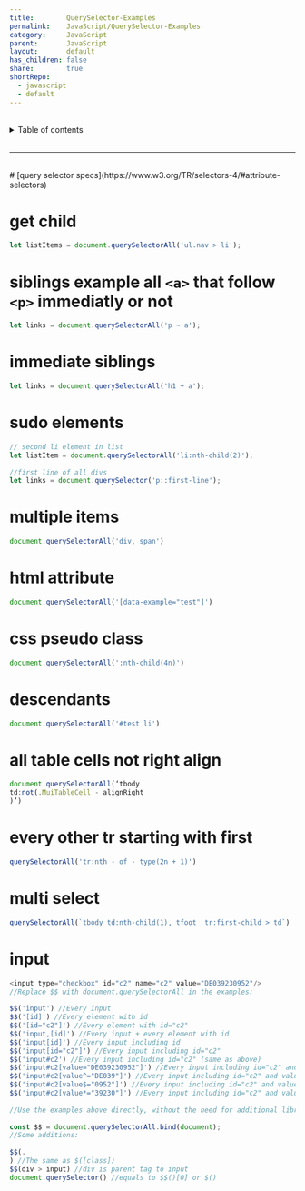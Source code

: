 ```yaml
---  
title:        QuerySelector-Examples    
permalink:    JavaScript/QuerySelector-Examples    
category:     JavaScript    
parent:       JavaScript    
layout:       default    
has_children: false    
share:        true    
shortRepo:    
  - javascript    
  - default                
---  
```

    
    
<br/>                
    
<details markdown="block">                      
<summary>                      
Table of contents                      
</summary>                      
{: .text-delta }                      
1. TOC                      
{:toc}                      
</details>                      
    
<br/>                      
    
***                      
    
<br/>      
# [query selector specs](https://www.w3.org/TR/selectors-4/#attribute-selectors)    
    
# get child    
    
```javascript      
let listItems = document.querySelectorAll('ul.nav > li');      
```      
    
# siblings example all `<a>` that follow `<p>` immediatly or not    
    
```javascript      
let links = document.querySelectorAll('p ~ a');      
```      
    
# immediate siblings    
    
```javascript      
let links = document.querySelectorAll('h1 + a');      
```      
    
# sudo elements    
    
```javascript      
// second li element in list      
let listItem = document.querySelectorAll('li:nth-child(2)');    
    
//first line of all divs      
let links = document.querySelector('p::first-line');          
```      
    
# multiple items    
    
```javascript      
document.querySelectorAll('div, span')      
```      
    
# html attribute    
    
```javascript      
document.querySelectorAll('[data-example="test"]')      
```      
    
# css pseudo class    
    
```javascript      
document.querySelectorAll(':nth-child(4n)')      
```      
    
# descendants    
    
```javascript      
document.querySelectorAll('#test li')      
```      
    
# all table cells not right align    
    
```javascript      
document.querySelectorAll(‘tbody    
td:not(.MuiTableCell - alignRight    
)’)      
```      
    
# every other tr starting with first    
    
```javascript      
querySelectorAll('tr:nth - of - type(2n + 1)')      
```      
    
# multi select    
    
```javascript      
querySelectorAll(`tbody td:nth-child(1), tfoot  tr:first-child > td`)      
```      
    
# input    
    
```javascript      
<input type="checkbox" id="c2" name="c2" value="DE039230952"/>    
//Replace $$ with document.querySelectorAll in the examples:      
    
$$('input') //Every input      
$$('[id]') //Every element with id      
$$('[id="c2"]') //Every element with id="c2"      
$$('input,[id]') //Every input + every element with id      
$$('input[id]') //Every input including id      
$$('input[id="c2"]') //Every input including id="c2"      
$$('input#c2') //Every input including id="c2" (same as above)      
$$('input#c2[value="DE039230952"]') //Every input including id="c2" and value="DE039230952"      
$$('input#c2[value^="DE039"]') //Every input including id="c2" and value has content starting with DE039      
$$('input#c2[value$="0952"]') //Every input including id="c2" and value has content ending with 0952      
$$('input#c2[value*="39230"]') //Every input including id="c2" and value has conten      
    
//Use the examples above directly, without the need for additional library, just by adding:      
    
const $$ = document.querySelectorAll.bind(document);    
//Some additions:      
    
$$(.    
) //The same as $([class])      
$$(div > input) //div is parent tag to input      
document.querySelector() //equals to $$()[0] or $()      
```  